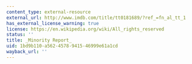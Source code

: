 ```yaml
---
content_type: external-resource
external_url: http://www.imdb.com/title/tt0181689/?ref_=fn_al_tt_1
has_external_license_warning: true
license: https://en.wikipedia.org/wiki/All_rights_reserved
status: ''
title: _Minority Report_
uid: 1bd9b110-a562-4578-9415-46999e61a1cd
wayback_url: ''
---
```

